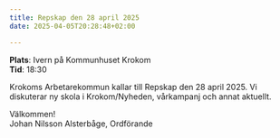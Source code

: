 ```yaml
---
title: Repskap den 28 april 2025
date: 2025-04-05T20:28:48+02:00

---
```


**Plats**: Ivern på Kommunhuset Krokom  
**Tid**: 18:30

Krokoms Arbetarekommun kallar till Repskap den 28 april 2025. Vi diskuterar ny skola i Krokom/Nyheden, vårkampanj och annat aktuellt.

Välkommen!  
Johan Nilsson Alsterbåge, Ordförande
